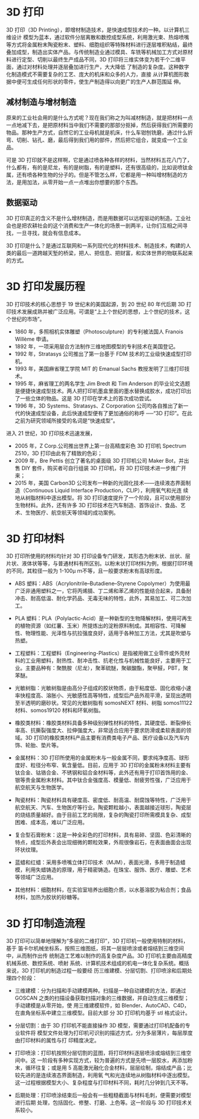 # 3D 打印

3D 打印（3D Printing），即增材制造技术，是快速成型技术的一种。以计算机三维设计 模型为蓝本，通过软件分层离散和数控成型系统，利用激光束、热熔喷嘴等方式将金属粉末陶瓷粉末、塑料、细胞组织等特殊材料进行逐层堆积粘结，最终叠加成型，制造出实体产品。与传统制造业通过模具、车铣等机械加工方式对原材料进行定型、切削以最终生产成品不同，3D 打印将三维实体变为若干个二维平面，通过对材料处理并逐层叠加进行生产，大大降低 了制造的复杂度。这种数字化制造模式不需要复杂的工艺、庞大的机床和众多的人力，直接 从计算机图形数据中便可生成任何形状的零件，使生产制造得以向更广的生产人群范围延 伸。

## 减材制造与增材制造

原来的工业社会用的是什么方式呢？现在我们称之为叫减材制造，就是把材料一点一点地减下去，是把原材料当中我们不需要的那部分抠掉，然后获得我们所需要的物品。那种生产方式，自然它的工业母机就是机床，什么车钳刨铣磨，通过什么折弯、切削、钻孔、磨，最后得到我们用的部件，然后把它组合，就变成一个工业品。

可是 3D 打印就不是这样啊，它是通过喷各种各样的材料，当然材料五花八门了，什么都有，有的是尼龙，有的是树脂，有的是塑料，还有很高级的，比如说喷钛金属，还有喷各种生物的分子的。但是不管怎么样，它都是用一种叫增材制造的方法，是用加法，从零开始一点一点堆出你想要的那个东西。

## 数据驱动

3D 打印真正的含义不是什么增材制造，而是用数据可以远程驱动的制造。工业社会也是把农耕社会的这个消费和生产一体化的场景一剖两半，让你们互相之间寻找，一旦寻找，就会有信息成本。

3D 打印是什么？是通过互联网和一系列现代化的材料技术、制造技术，构建的人类的最后一道跨越天堑的桥梁，把人、把信息、把财富，和实体世界的物联系起来的方式。

# 3D 打印发展历程

3D 打印技术的核心思想于 19 世纪末的美国起源，到 20 世纪 80 年代后期 3D 打印技术发展成熟并被广泛应用。可谓是“上上个世纪的思想，上个世纪的技术，这个世纪的市场”。

- 1860 年，多照相机实体雕塑（Photosculpture）的专利被法国人 Franois Willème 申请。
- 1892 年，一项采用层合方法制作三维地图模型的专利技术在美国登记。
- 1992 年，Stratasys 公司推出了第一台基于 FDM 技术的工业级快速成型打印机。
- 1993 年，美国麻省理工学院 MIT 的 Emanual Sachs 教授发明了三维打印技术。
- 1995 年，麻省理工的两名学生 Jim Bredt 和 Tim Anderson 的毕业论文选题是便捷快速成型技术。两人把打印机墨盒里面的墨水替换成胶水，成功打印出了一些立体的物品。这是 3D 打印在学术上的首次成功尝试。
- 1996 年，3D Systems、Stratasys、Z Corporation 公司均各自推出了新一代的快速成型设备，此后快速成型便有了更加通俗的称呼 ──“3D 打印”。在此之前为研究领域所接受的名词是“快速成型”。

进入 21 世纪，3D 打印技术迅速发展，

- 2005 年，Z Corp.公司推出世界上第一台高精度彩色 3D 打印机 Spectrum Z510，3D 打印由此有了精致的色彩；
- 2009 年，Bre Pettis 创立了著名的桌面级 3D 打印机公司 Maker Bot，并出售 DIY 套件，购买者可自行组装 3D 打印机，将 3D 打印技术进一步推广开来；
- 2015 年，美国 Carbon3D 公司发布一种新的光固化技术——连续液态界面制造（Continuous Liquid Interface Production，CLIP），利用氧气和光连 续地从树脂材料中逐出模型。将 3D 打印速度提升了一个阶段，且可以使用部分生物材料。此外，还有许多 3D 打印技术在汽车制造、首饰设计、食品、艺术、生物医疗、航空航天等领域的成功案例。

# 3D 打印材料

3D 打印所使用的材料均针对 3D 打印设备专门研发，其形态为粉末状、丝状、层片状、液体状等等，与普通材料有所区别。以粉末状打印材料为例，根据打印环境的不同，其粒径一般为 1-100μ ｍ不等，且一般要求粉末有高球形度。

- ABS 塑料：ABS（Acrylonitrile–Butadiene–Styrene Copolymer）为使用最广泛非通用塑料之一，它将丙烯腈、丁二烯和苯乙烯的性能结合起来，具备耐冲击、耐高低温、耐化学药品、无毒无味的特性，此外，其易加工、可二次加工。

- PLA 塑料：PLA（Polylactic-Acid）是一种新型的生物降解材料，使用可再生的植物资源（如红薯、玉米）所提炼出的淀粉原料制成。其相容性、可降解性、物理性能、光泽性与抗拉强度良好，适用于各种加工方法，尤其是吹塑与热塑。

- 工程塑料：工程塑料（Engineering-Plastics）是指被用做工业零件或外壳材料的工业用塑料，耐热性、耐冲击性、抗老化性与机械性能良好，主要用于工业。主要品种有：聚酰胺（尼龙），聚苯硫醚，聚碳酸酯，聚甲醛，PBT，聚苯醚。

- 光敏树脂：光敏树脂是由高分子组成的胶状物质，由于粘度低、固化收缩小速率快程度高、溶胀小、光敏感性高等特性，成型后产品外观平滑，呈现出透明至半透明的磨砂状。常见的光敏树脂有 somosNEXT 材料、树脂 somos11122 材料、somos19120 材料和环氧树脂。

- 橡胶类材料：橡胶类材料具备多种级别弹性材料的特性，其硬度低、断裂伸长率高、抗撕裂强度大、拉伸强度大，非常适合应用于要求防滑或柔软表面的领域。3D 打印的橡胶类材料产品主要有消费类电子产品、医疗设备以及汽车内饰、轮胎、垫片等。

- 金属材料：3D 打印所使用的金属粉末与一般金属不同，要求纯净度高、球形度好、粒径分布窄、氧含量低。目前，应用于 3D 打印的金属粉末材料主要有钛合金、钴铬合金、不锈钢和铝合金材料等，此外还有用于打印首饰用的金、银等贵金属粉末材料。其中钛合金强度高、模量低、耐疲劳性强，广泛应用于航空航天与生物医学。

- 陶瓷材料：陶瓷材料具有硬度高、密度低、耐高温、耐腐蚀等特性，广泛用于航空航天、汽车、生物医疗等行业。陶瓷颗粒越小，表面越接近球形，陶瓷层的烧结质量越好。由于目前工艺的局限，复杂的陶瓷打印所需模具复杂、成型困难、成本高，难以广泛应用。

- 复合型石膏粉末：这是一种全彩色的打印材料，具有易碎、坚固、色彩清晰的特点，成型后外表会出现细微的颗粒效果，外观很像岩石，在表面曲面会出现环状纹理。

- 蓝蜡和红蜡：采用多喷嘴立体打印技术（MJM），表面光滑，多用于制造蜡模，利用失蜡铸造的原理，用于精密铸造。在珠宝、服饰、医疗、雕塑、艺术等领域广泛应用。

- 其他材料：细胞材料，在实验室培养出细胞介质，以水基溶胶为粘合剂；食品材料，加热为胶状的砂糖等。

# 3D 打印制造流程

3D 打印可以简单地理解为“多层的二维打印”，3D 打印机一般使用特制的材料，基于 笛卡尔机械坐标系，按照三维图纸，将其一层层喷涂或者熔结到三维空间中，从而制作出传 统制造工艺难以制作的高复杂度产品。3D 打印机主要由高精度机械系统、数控系统、喷射 系统、计算机技术组成的机电一体化复杂系统。概括来说，3D 打印机的制造过程一般要经 历三维建模、分层切割、打印喷涂和后期处理四个阶段：

- 三维建模：分为扫描和手动建模两种。扫描是一种自动建模的方法，即通过 GOSCAN 之类的扫描设备获取扫描对象的三维数据，并自动生成三维模型；手动建模是从零开始，使 用三维建模软件，如 Blender、AutoCAD、C4D，在直角坐标系中建立三维模型。目前大部 分 3D 打印机均基于 stl 格式设计。

- 分层切割：由于 3D 打印机不能直接操作 3D 模型，需要通过打印机配备的专业软件将 模型文件处理为打印机可识别的描述方式，分为多层薄片，每层厚度由打印材料的属性与打 印精度决定。

- 打印喷涂：打印机按照分层切割的蓝图，将打印材料逐层喷涂或熔结到三维空间中。这 一阶段有多种实现方式，较为普遍的方式是先喷一层胶水，再添加粉末，循环往复；或是用 5 高能激光融化合金材料，层层绘制，熔结成产品；比较先进的是连续液态界面制造，利用氧 气和光连续地从树脂材料中逐出模型。这一过程根据模型大小、复杂程度与打印材料不同，耗时几分钟到几天不等。

- 后期处理：打印喷涂结束后一般会有一些粗糙截面与材料毛刺，便需要对模型进行后期 处理，包括固化、修整、打磨、上色等。这一阶段与 3D 打印技术关系较小。
